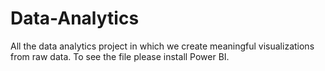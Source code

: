 # Data-Analytics
All the data analytics project in which we create meaningful visualizations from raw data. 
To see the file please install Power BI.

